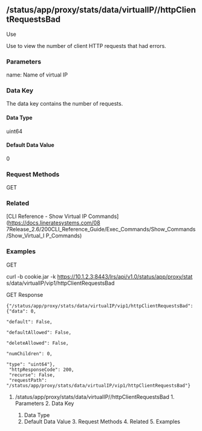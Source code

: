 ## /status/app/proxy/stats/data/virtualIP/<name>/httpClientRequestsBad

Use

Use to view the number of client HTTP requests that had errors.

### Parameters

name: Name of virtual IP

### Data Key

The data key contains the number of requests.

#### Data Type

uint64

#### Default Data Value

0

### Request Methods

GET

### Related

[CLI Reference - Show Virtual IP Commands](https://docs.lineratesystems.com/08
7Release_2.6/200CLI_Reference_Guide/Exec_Commands/Show_Commands/Show_Virtual_I
P_Commands)

### Examples

GET

curl -b cookie.jar -k https://10.1.2.3:8443/lrs/api/v1.0/status/app/proxy/stat
s/data/virtualIP/vip1/httpClientRequestsBad

GET Response

    
    {"/status/app/proxy/stats/data/virtualIP/vip1/httpClientRequestsBad": {"data": 0,
                                                                              "default": False,
                                                                              "defaultAllowed": False,
                                                                              "deleteAllowed": False,
                                                                              "numChildren": 0,
                                                                              "type": "uint64"},
     "httpResponseCode": 200,
     "recurse": False,
     "requestPath": "/status/app/proxy/stats/data/virtualIP/vip1/httpClientRequestsBad"}
    

  1. /status/app/proxy/stats/data/virtualIP/<name>/httpClientRequestsBad
    1. Parameters
    2. Data Key
      1. Data Type
      2. Default Data Value
    3. Request Methods
    4. Related
    5. Examples

